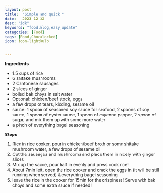 ```yaml
---
layout: post
title:  "Simple and quick!"
date:   2023-12-22
desc: "idk"
keywords: "food,blog,easy,update"
categories: [Food]
tags: [Food,Chocolocked]
icon: icon-lightbulb


---
```

**Ingredients** 

* 1.5 cups of rice 
* 6 shitake mushrooms
* 2 Cantonese sausages
* 2 slices of ginger
* boiled bak choys in salt water
* Optional: chicken/beef stock, eggs 
* a few drops of tears, kidding, sesame oil
* sauce: 1 spoon of seasoned soy sauce for seafood, 2 spoons of soy sauce, 1 spoon of oyster sauce, 1 spoon of cayenne pepper, 2 spoon of sugar, and mix them up with some more water
* a pinch of everything bagel seasoning 



**Steps**
1. Rice in rice cooker, pour in chicken/beef broth or some shitake mushroom water, a few drops of sesame oil
2. Cut the sausages and mushrooms and place them in nicely with ginger slices
3. Mix up the sauce, pour half in evenly and press cook rice!
4. About 7min left, open the rice cooker and crack the eggs in (it will be still running when served) & everything bagel seasoning
5. leave the rice in the cooker for 15min for the crispiness! Serve with bak choys and some extra sauce if needed! 

